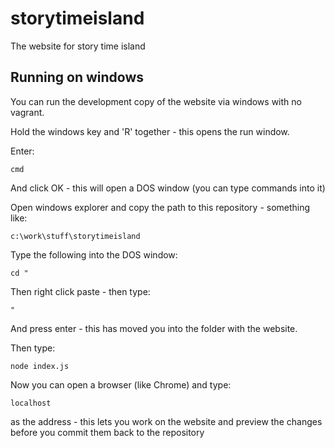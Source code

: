 storytimeisland
===============











The website for story time island

## Running on windows
You can run the development copy of the website via windows with no vagrant.

Hold the windows key and 'R' together - this opens the run window.

Enter:

	cmd

And click OK - this will open a DOS window (you can type commands into it)

Open windows explorer and copy the path to this repository - something like:

	c:\work\stuff\storytimeisland

Type the following into the DOS window:

	cd "

Then right click paste - then type:

	"

And press enter - this has moved you into the folder with the website.

Then type:

	node index.js

Now you can open a browser (like Chrome) and type:

	localhost

as the address - this lets you work on the website and preview the changes before you commit them back to the repository





